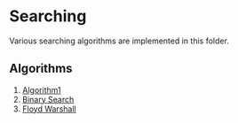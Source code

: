 # Searching

Various searching algorithms are implemented in this folder.

## Algorithms

1. [Algorithm1](#link-to-folder)
2. [Binary Search](./binary_search.md)
3. [Floyd Warshall](./floyd_warshall.md)
